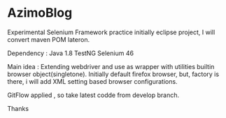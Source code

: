 # AzimoBlog
Experimental Selenium Framework practice
initially eclipse project, I will convert maven POM lateron. 

Dependency : 
Java 1.8
TestNG
Selenium 46

Main idea : Extending webdriver and use as wrapper with utilities builtin browser object(singletone). Initially default firefox browser, but, factory is there, i will add XML setting based browser configurations. 

GitFlow applied , so take latest codde from develop branch. 

Thanks 
